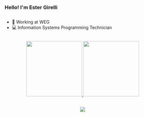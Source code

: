 ### Hello! I'm Ester Girelli

##
- 💼 Working at WEG
- 💻 Information Systems Programming Technician
##

<div align="center">
  <a href="https://github.com/Esterzinha12">
  <img height="180em" src="https://github-readme-stats.vercel.app/api?username=Esterzinha12&show_icons=true&theme=dracula&include_all_commits=true&count_private=true"/>
  <img height="180em" src="https://github-readme-stats.vercel.app/api/top-langs/?username=Esterzinha12&layout=compact&langs_count=7&theme=dracula"/>
</div>
<div style="display: inline_block"><br>
  <p align="center">
  <a href="https://skillicons.dev">
    <img src="https://skillicons.dev/icons?i=css,html,js,ts,angular,java,nodejs,firebase,mysql,docker,figma,discord" />
  </a>
  </p>
</div>
 
 ##
